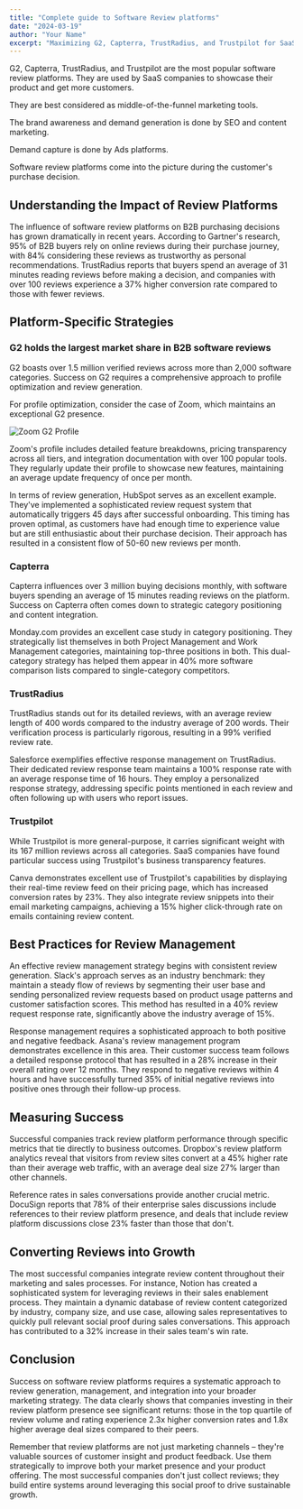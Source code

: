 ```yaml
---
title: "Complete guide to Software Review platforms"
date: "2024-03-19"
author: "Your Name"
excerpt: "Maximizing G2, Capterra, TrustRadius, and Trustpilot for SaaS Growth"
---
```


G2, Capterra, TrustRadius, and Trustpilot are the most popular software review platforms. They are used by SaaS companies to showcase their product and get more customers.

They are best considered as middle-of-the-funnel marketing tools.

The brand awareness and demand generation is done by SEO and content marketing.

Demand capture is done by Ads platforms.

Software review platforms come into the picture during the customer's purchase decision.

## Understanding the Impact of Review Platforms

The influence of software review platforms on B2B purchasing decisions has grown dramatically in recent years. According to Gartner's research, 95% of B2B buyers rely on online reviews during their purchase journey, with 84% considering these reviews as trustworthy as personal recommendations. TrustRadius reports that buyers spend an average of 31 minutes reading reviews before making a decision, and companies with over 100 reviews experience a 37% higher conversion rate compared to those with fewer reviews.

## Platform-Specific Strategies

### G2 holds the largest market share in B2B software reviews

G2 boasts over 1.5 million verified reviews across more than 2,000 software categories. Success on G2 requires a comprehensive approach to profile optimization and review generation.

For profile optimization, consider the case of Zoom, which maintains an exceptional G2 presence. 

![Zoom G2 Profile](/images/2025/02/G2-blog/Zoom-G2-profile.png)


Zoom's profile includes detailed feature breakdowns, pricing transparency across all tiers, and integration documentation with over 100 popular tools. They regularly update their profile to showcase new features, maintaining an average update frequency of once per month.

In terms of review generation, HubSpot serves as an excellent example. They've implemented a sophisticated review request system that automatically triggers 45 days after successful onboarding. This timing has proven optimal, as customers have had enough time to experience value but are still enthusiastic about their purchase decision. Their approach has resulted in a consistent flow of 50-60 new reviews per month.

### Capterra

Capterra influences over 3 million buying decisions monthly, with software buyers spending an average of 15 minutes reading reviews on the platform. Success on Capterra often comes down to strategic category positioning and content integration.

Monday.com provides an excellent case study in category positioning. They strategically list themselves in both Project Management and Work Management categories, maintaining top-three positions in both. This dual-category strategy has helped them appear in 40% more software comparison lists compared to single-category competitors.

### TrustRadius

TrustRadius stands out for its detailed reviews, with an average review length of 400 words compared to the industry average of 200 words. Their verification process is particularly rigorous, resulting in a 99% verified review rate.

Salesforce exemplifies effective response management on TrustRadius. Their dedicated review response team maintains a 100% response rate with an average response time of 16 hours. They employ a personalized response strategy, addressing specific points mentioned in each review and often following up with users who report issues.

### Trustpilot

While Trustpilot is more general-purpose, it carries significant weight with its 167 million reviews across all categories. SaaS companies have found particular success using Trustpilot's business transparency features.

Canva demonstrates excellent use of Trustpilot's capabilities by displaying their real-time review feed on their pricing page, which has increased conversion rates by 23%. They also integrate review snippets into their email marketing campaigns, achieving a 15% higher click-through rate on emails containing review content.

## Best Practices for Review Management

An effective review management strategy begins with consistent review generation. Slack's approach serves as an industry benchmark: they maintain a steady flow of reviews by segmenting their user base and sending personalized review requests based on product usage patterns and customer satisfaction scores. This method has resulted in a 40% review request response rate, significantly above the industry average of 15%.

Response management requires a sophisticated approach to both positive and negative feedback. Asana's review management program demonstrates excellence in this area. Their customer success team follows a detailed response protocol that has resulted in a 28% increase in their overall rating over 12 months. They respond to negative reviews within 4 hours and have successfully turned 35% of initial negative reviews into positive ones through their follow-up process.

## Measuring Success

Successful companies track review platform performance through specific metrics that tie directly to business outcomes. Dropbox's review platform analytics reveal that visitors from review sites convert at a 45% higher rate than their average web traffic, with an average deal size 27% larger than other channels.

Reference rates in sales conversations provide another crucial metric. DocuSign reports that 78% of their enterprise sales discussions include references to their review platform presence, and deals that include review platform discussions close 23% faster than those that don't.

## Converting Reviews into Growth

The most successful companies integrate review content throughout their marketing and sales processes. For instance, Notion has created a sophisticated system for leveraging reviews in their sales enablement process. They maintain a dynamic database of review content categorized by industry, company size, and use case, allowing sales representatives to quickly pull relevant social proof during sales conversations. This approach has contributed to a 32% increase in their sales team's win rate.

## Conclusion

Success on software review platforms requires a systematic approach to review generation, management, and integration into your broader marketing strategy. The data clearly shows that companies investing in their review platform presence see significant returns: those in the top quartile of review volume and rating experience 2.3x higher conversion rates and 1.8x higher average deal sizes compared to their peers.

Remember that review platforms are not just marketing channels – they're valuable sources of customer insight and product feedback. Use them strategically to improve both your market presence and your product offering. The most successful companies don't just collect reviews; they build entire systems around leveraging this social proof to drive sustainable growth.

